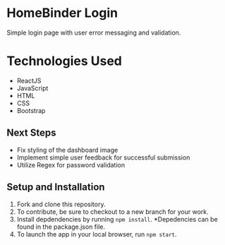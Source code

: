 # HomeBinder Login
Simple login page with user error messaging and validation.

# Technologies Used
* ReactJS
* JavaScript
* HTML
* CSS
* Bootstrap

## Next Steps
* Fix styling of the dashboard image
* Implement simple user feedback for successful submission
* Utilize Regex for password validation

## Setup and Installation
1.  Fork and clone this repository.
2.  To contribute, be sure to checkout to a new branch for your work.
3.  Install depdendencies by running `npm install`.
*Depedencies can be found in the package.json file.
4.  To launch the app in your local browser, run `npm start`.
